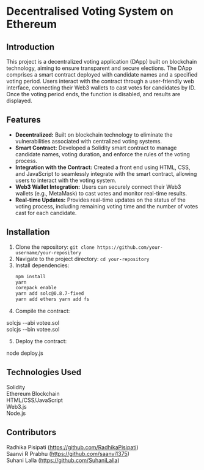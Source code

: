 # Decentralised Voting System on Ethereum

## Introduction

This project is a decentralized voting application (DApp) built on blockchain technology, aiming to ensure transparent and secure elections. The DApp comprises a smart contract deployed with candidate names and a specified voting period. Users interact with the contract through a user-friendly web interface, connecting their Web3 wallets to cast votes for candidates by ID. Once the voting period ends, the function is disabled, and results are displayed.

## Features

- **Decentralized:** Built on blockchain technology to eliminate the vulnerabilities associated with centralized voting systems.
- **Smart Contract:** Developed a Solidity smart contract to manage candidate names, voting duration, and enforce the rules of the voting process.
- **Integration with the Contract:** Created a front end using HTML, CSS, and JavaScript to seamlessly integrate with the smart contract, allowing users to interact with the voting system.
- **Web3 Wallet Integration:** Users can securely connect their Web3 wallets (e.g., MetaMask) to cast votes and monitor real-time results.
- **Real-time Updates:** Provides real-time updates on the status of the voting process, including remaining voting time and the number of votes cast for each candidate.

## Installation

1. Clone the repository: `git clone https://github.com/your-username/your-repository`
2. Navigate to the project directory: `cd your-repository`
3. Install dependencies:
   ```bash
   npm install
   yarn
   corepack enable
   yarn add solc@0.8.7-fixed
   yarn add ethers yarn add fs
   ```
4. Compile the contract:

solcjs --abi votee.sol   
solcjs --bin votee.sol  

5. Deploy the contract:  

node deploy.js  

## Technologies Used

Solidity  
Ethereum Blockchain  
HTML/CSS/JavaScript  
Web3.js  
Node.js  

## Contributors

Radhika Pisipati (https://github.com/RadhikaPisipati)  
Saanvi R Prabhu (https://github.com/saanvi1375)  
Suhani Lalla (https://github.com/SuhaniLalla)  

   
